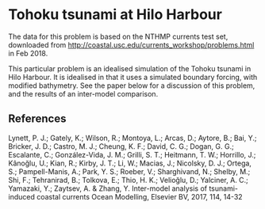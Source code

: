 # Tohoku tsunami at Hilo Harbour 

The data for this problem is based on the NTHMP currents test set, downloaded from http://coastal.usc.edu/currents_workshop/problems.html in Feb 2018. 

This particular problem is an idealised simulation of the Tohoku tsunami in
Hilo Harbour. It is idealised in that it uses a simulated boundary forcing,
with modified bathymetry. See the paper below for a discussion of this problem,
and the results of an inter-model comparison.

## References 

Lynett, P. J.; Gately, K.; Wilson, R.; Montoya, L.; Arcas, D.; Aytore, B.; Bai, Y.; Bricker, J. D.; Castro, M. J.; Cheung, K. F.; David, C. G.; Dogan, G. G.; Escalante, C.; González-Vida, J. M.; Grilli, S. T.; Heitmann, T. W.; Horrillo, J.; Kânoğlu, U.; Kian, R.; Kirby, J. T.; Li, W.; Macias, J.; Nicolsky, D. J.; Ortega, S.; Pampell-Manis, A.; Park, Y. S.; Roeber, V.; Sharghivand, N.; Shelby, M.; Shi, F.; Tehranirad, B.; Tolkova, E.; Thio, H. K.; Velioğlu, D.; Yalciner, A. C.; Yamazaki, Y.; Zaytsev, A. & Zhang, Y. Inter-model analysis of tsunami-induced coastal currents Ocean Modelling, Elsevier BV, 2017, 114, 14-32
